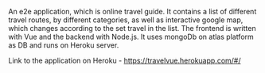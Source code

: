An e2e application, which is online travel guide.
It contains a list of different travel routes, by different categories, as well as interactive google map, which changes according to the set travel in the list.
The frontend is written with Vue and the backend with Node.js. It uses mongoDb on atlas platform as DB and runs on Heroku server.

Link to the application on Heroku - 
https://travelvue.herokuapp.com/#/
